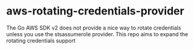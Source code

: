 # aws-rotating-credentials-provider

The Go AWS SDK v2 does not provide a nice way to rotate credentials unless you use the stsassumerole provider. This repo aims to expand the rotating credentials support
